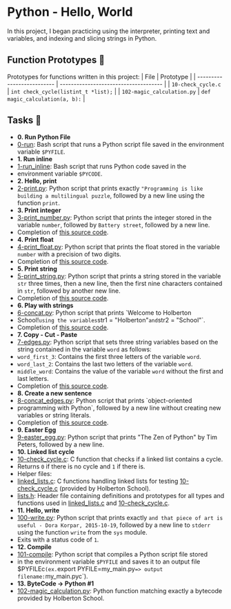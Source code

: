 # Python - Hello, World
In this project, I began practicing using the interpreter, printing text
and variables, and indexing and slicing strings in Python.
## Function Prototypes :floppy_disk:
Prototypes for functions written in this project:
| File                       | Prototype                             |
| -------------------------- | ------------------------------------- |
| `10-check_cycle.c`         | `int check_cycle(listint_t *list);`   |
| `102-magic_calculation.py` | `def magic_calculation(a, b):`        |
## Tasks :page_with_curl:
* **0. Run Python File**
* [0-run](./0-run): Bash script that runs a Python script file saved
in the environment variable `$PYFILE`.
* **1. Run inline**
* [1-run_inline](./1-run_inline): Bash script that runs Python code saved in the
* environment variable `$PYCODE`.
* **2. Hello, print**
* [2-print.py](./2-print.py): Python script that prints exactly `"Programming is
like building a multilingual puzzle`, followed by a new line using the function `print`.
* **3. Print integer**
* [3-print_number.py](./3-print_number.py): Python script that prints the integer stored
in the variable `number`, followed by `Battery street`, followed by a new line.
* Completion of [this source code](https://github.com/holbertonschool/0x00.py/blob/master/3-print_number.py).
* **4. Print float**
* [4-print_float.py](./4-print_float.py): Python script that prints the float stored
in the variable `number` with a precision of two digits.
* Completion of [this source code](https://github.com/holbertonschool/0x00.py/blob/master/4-print_float.py).
* **5. Print string**
* [5-print_string.py](./5-print_string.py): Python script that prints a string stored
in the variable `str` three times, then a new line, then the first nine characters
contained in `str`, followed by another new line.
* Completion of [this source code](https://github.com/holbertonschool/0x00.py/blob/master/5-print_string.py).
* **6. Play with strings**
* [6-concat.py](./6-concat.py): Python script that prints `Welcome to Holberton
* School!` using the variables `str1 = "Holberton"` and `str2 = "School"`.
* Completion of [this source code](https://github.com/holbertonschool/0x00.py/blob/master/6-concat.py).
* **7. Copy - Cut - Paste**
* [7-edges.py](./7-edges.py): Python script that sets three string variables based
on the string contained in the variable `word` as follows:
* `word_first_3`: Contains the first three letters of the variable `word`.
* `word_last_2`: Contains the last two letters of the variable `word`.
* `middle_word`: Contains the value of the variable `word` without the first and last letters.
* Completion of [this source code](https://github.com/holbertonschool/0x00.py/blob/master/7-edges.py).
* **8. Create a new sentence**
* [8-concat_edges.py](./8-concat_edges.py): Python script that prints `object-oriented
* programming with Python`, followed by a new line without creating new variables or
string literals.
* Completion of [this source code](https://github.com/holbertonschool/0x00.py/blob/master/8-concat_edges.py).
* **9. Easter Egg**
* [9-easter_egg.py](./9-easter_egg.py): Python script that prints "The Zen of Python" by
Tim Peters, followed by a new line.
* **10. Linked list cycle**
* [10-check_cycle.c](./10-check_cycle.c): C function that checks if a linked list
contains a cycle.
* Returns `0` if there is no cycle and `1` if there is.
* Helper files:
* [linked_lists.c](./linked_lists.c): C functions handling linked lists for testing
[10-check_cycle.c](./10-check_cycle.c) (provided by Holberton School).
* [lists.h](./lists.h): Header file containing definitions and prototypes for
all types and functions used in [linked_lists.c](./linked_lists.c) and
[10-check_cycle.c](./10-check_cycle.c).
* **11. Hello, write**
* [100-write.py](./100-write.py): Python script that prints exactly `and that piece of
art is useful - Dora Korpar, 2015-10-19`, followed by a new line to `stderr` using
the function `write` from the `sys` module.
* Exits with a status code of `1`.
* **12. Compile**
* [101-compile](./101-compile): Python script that compiles a Python script file stored
* in the environment variable `$PYFILE` and saves it to an output file
$PYFILEc` (ex. `export PYFILE=my_main.py` => output filename: `my_main.pyc`).
* **13. ByteCode -> Python #1**
* [102-magic_calculation.py](./103-magic_calculation.py): Python function matching exactly
a bytecode provided by Holberton School.
